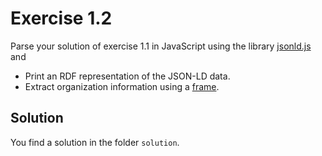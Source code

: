 # Exercise 1.2

Parse your solution of exercise 1.1 in JavaScript using the library [jsonld.js](https://github.com/digitalbazaar/jsonld.js/) and

- Print an RDF representation of the JSON-LD data.
- Extract organization information using a [frame](https://w3c.github.io/json-ld-framing/).

## Solution

You find a solution in the folder `solution`.